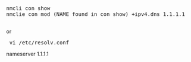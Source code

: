 <pre> 
nmcli con show
nmclie con mod (NAME found in con show) +ipv4.dns 1.1.1.1

</pre>
or
<pre> vi /etc/resolv.conf </pre>
nameserver 1.1.1.1







